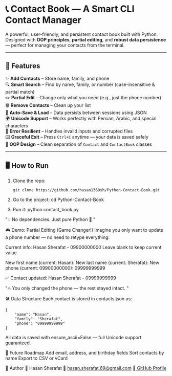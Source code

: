 # 📞 Contact Book — A Smart CLI Contact Manager

A powerful, user-friendly, and persistent contact book built with Python. Designed with **OOP principles**, **partial editing**, and **robust data persistence** — perfect for managing your contacts from the terminal.

----------------------------------------------------------------------------

## 🚀 Features

✨ **Add Contacts** – Store name, family, and phone  
🔍 **Smart Search** – Find by name, family, or number (case-insensitive & partial match)  
✏️ **Partial Edit** – Change only what you need (e.g., just the phone number)  
🗑️ **Remove Contacts** – Clean up your list  
💾 **Auto-Save & Load** – Data persists between sessions using JSON  
🌍 **Unicode Support** – Works perfectly with Persian, Arabic, and special characters  
🧯 **Error Resilient** – Handles invalid inputs and corrupted files  
⌨️ **Graceful Exit** – Press `Ctrl+C` anytime — your data is saved safely  
🧩 **OOP Design** – Clean separation of `Contact` and `ContactBook` classes

---

## 🖥️ How to Run

1. Clone the repo:
   ```bash
   git clone https://github.com/hasan1369sh/Python-Contact-Book.git

2. Go to the project:
    cd Python-Contact-Book

3. Run it:
    python contact_book.py

"💡 No dependencies. Just pure Python 🐍 "

🎮 Demo: Partial Editing (Game Changer!)
Imagine you only want to update a phone number — no need to retype everything:

Current info: Hasan Sherafat - 09900000000
Leave blank to keep current value.

New first name (current: Hasan): 
New last name (current: Sherafat): 
New phone (current: 09900000000): 09999999999

✅ Contact updated: Hasan Sherafat - 09999999999

"🔥 You only changed the phone — the rest stayed intact. "

🛠️ Data Structure
Each contact is stored in contacts.json as:

    {
        "name": "Hasan",
        "family": "Sherafat",
        "phone": "09999999999"
    }

All data is saved with ensure_ascii=False — full Unicode support guaranteed.

🚧 Future Roadmap
    Add email, address, and birthday fields
    Sort contacts by name
    Export to CSV or vCard

👤 Author
👤 Hasan Sherafat
📧 hasan.sherafat.69@gmail.com
🔗[ GitHub Profile](https://github.com/hasan1369sh/)